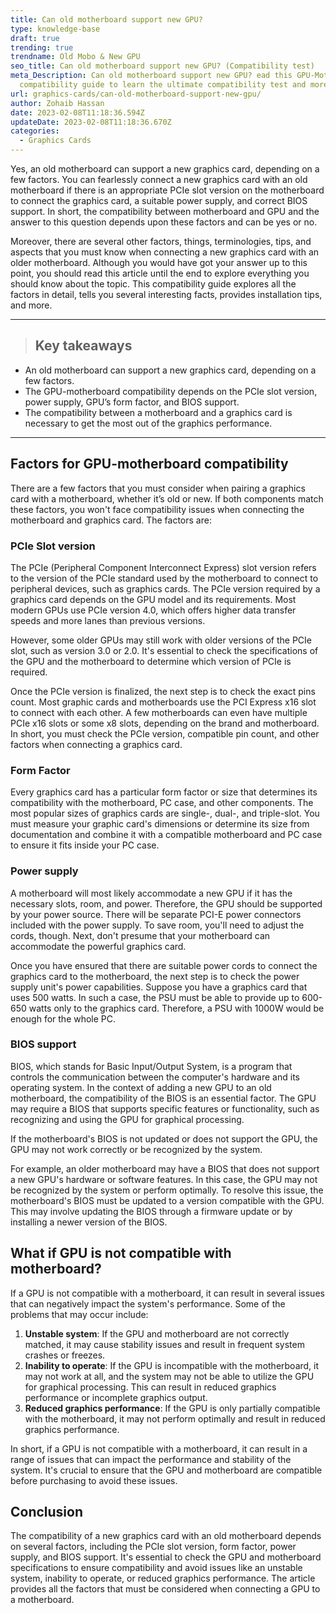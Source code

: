 ```yaml
---
title: Can old motherboard support new GPU?
type: knowledge-base
draft: true
trending: true
trendname: Old Mobo & New GPU
seo_title: Can old motherboard support new GPU? (Compatibility test)
meta_Description: Can old motherboard support new GPU? ead this GPU-Motherboard
  compatibility guide to learn the ultimate compatibility test and more.
url: graphics-cards/can-old-motherboard-support-new-gpu/
author: Zohaib Hassan
date: 2023-02-08T11:18:36.594Z
updateDate: 2023-02-08T11:18:36.670Z
categories:
  - Graphics Cards
---
```

Yes, an old motherboard can support a new graphics card, depending on a few factors. You can fearlessly connect a new graphics card with an old motherboard if there is an appropriate PCIe slot version on the motherboard to connect the graphics card, a suitable power supply, and correct BIOS support. In short, the compatibility between motherboard and GPU and the answer to this question depends upon these factors and can be yes or no. 

Moreover, there are several other factors, things, terminologies, tips, and aspects that you must know when connecting a new graphics card with an older motherboard. Although you would have got your answer up to this point, you should read this article until the end to explore everything you should know about the topic. This compatibility guide explores all the factors in detail, tells you several interesting facts, provides installation tips, and more.

- - -

> ## Key takeaways

* An old motherboard can support a new graphics card, depending on a few factors.
* The GPU-motherboard compatibility depends on the PCIe slot version, power supply, GPU’s form factor, and BIOS support.
* The compatibility between a motherboard and a graphics card is necessary to get the most out of the graphics performance.

- - -

## Factors for GPU-motherboard compatibility

There are a few factors that you must consider when pairing a graphics card with a motherboard, whether it’s old or new. If both components match these factors, you won't face compatibility issues when connecting the motherboard and graphics card. The factors are: 

### PCIe Slot version

The PCIe (Peripheral Component Interconnect Express) slot version refers to the version of the PCIe standard used by the motherboard to connect to peripheral devices, such as graphics cards. The PCIe version required by a graphics card depends on the GPU model and its requirements. Most modern GPUs use PCIe version 4.0, which offers higher data transfer speeds and more lanes than previous versions.

However, some older GPUs may still work with older versions of the PCIe slot, such as version 3.0 or 2.0. It's essential to check the specifications of the GPU and the motherboard to determine which version of PCIe is required.

Once the PCIe version is finalized, the next step is to check the exact pins count. Most graphic cards and motherboards use the PCI Express x16 slot to connect with each other. A few motherboards can even have multiple PCIe x16 slots or some x8 slots, depending on the brand and motherboard. In short, you must check the PCIe version, compatible pin count, and other factors when connecting a graphics card. 

### Form Factor

Every graphics card has a particular form factor or size that determines its compatibility with the motherboard, PC case, and other components. The most popular sizes of graphics cards are single-, dual-, and triple-slot. You must measure your graphic card's dimensions or determine its size from documentation and combine it with a compatible motherboard and PC case to ensure it fits inside your PC case. 

### Power supply

A motherboard will most likely accommodate a new GPU if it has the necessary slots, room, and power. Therefore, the GPU should be supported by your power source. There will be separate PCI-E power connectors included with the power supply. To save room, you'll need to adjust the cords, though. Next, don't presume that your motherboard can accommodate the powerful graphics card.

Once you have ensured that there are suitable power cords to connect the graphics card to the motherboard, the next step is to check the power supply unit's power capabilities. Suppose you have a graphics card that uses 500 watts. In such a case, the PSU must be able to provide up to 600-650 watts only to the graphics card. Therefore, a PSU with 1000W would be enough for the whole PC.

### BIOS support

BIOS, which stands for Basic Input/Output System, is a program that controls the communication between the computer's hardware and its operating system. In the context of adding a new GPU to an old motherboard, the compatibility of the BIOS is an essential factor. The GPU may require a BIOS that supports specific features or functionality, such as recognizing and using the GPU for graphical processing.

If the motherboard's BIOS is not updated or does not support the GPU, the GPU may not work correctly or be recognized by the system.

For example, an older motherboard may have a BIOS that does not support a new GPU's hardware or software features. In this case, the GPU may not be recognized by the system or perform optimally. To resolve this issue, the motherboard's BIOS must be updated to a version compatible with the GPU. This may involve updating the BIOS through a firmware update or by installing a newer version of the BIOS.

## What if GPU is not compatible with motherboard?

If a GPU is not compatible with a motherboard, it can result in several issues that can negatively impact the system's performance. Some of the problems that may occur include:

1. **Unstable system**: If the GPU and motherboard are not correctly matched, it may cause stability issues and result in frequent system crashes or freezes.
2. **Inability to operate**: If the GPU is incompatible with the motherboard, it may not work at all, and the system may not be able to utilize the GPU for graphical processing. This can result in reduced graphics performance or incomplete graphics output.
3. **Reduced graphics performance**: If the GPU is only partially compatible with the motherboard, it may not perform optimally and result in reduced graphics performance.

In short, if a GPU is not compatible with a motherboard, it can result in a range of issues that can impact the performance and stability of the system. It's crucial to ensure that the GPU and motherboard are compatible before purchasing to avoid these issues.

## Conclusion

The compatibility of a new graphics card with an old motherboard depends on several factors, including the PCIe slot version, form factor, power supply, and BIOS support. It's essential to check the GPU and motherboard specifications to ensure compatibility and avoid issues like an unstable system, inability to operate, or reduced graphics performance. The article provides all the factors that must be considered when connecting a GPU to a motherboard.